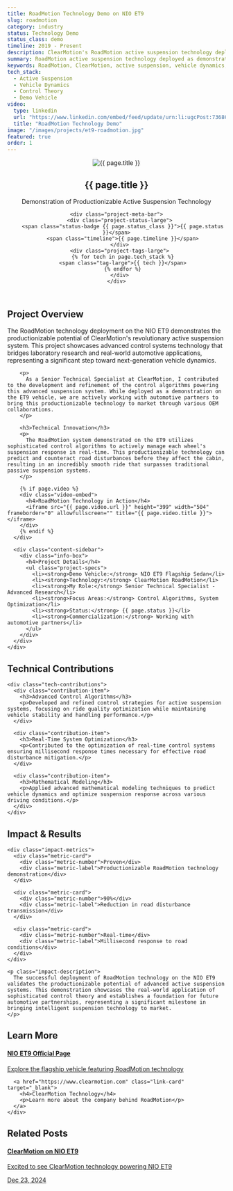 ```yaml
---
title: RoadMotion Technology Demo on NIO ET9
slug: roadmotion
category: industry
status: Technology Demo
status_class: demo
timeline: 2019 - Present
description: ClearMotion's RoadMotion active suspension technology deployed as a demonstration on NIO ET9 vehicle - showcasing productionizable technology for automotive partners.
summary: RoadMotion active suspension technology deployed as demonstration on NIO ET9 vehicle, showcasing productionizable technology for automotive partnerships.
keywords: RoadMotion, ClearMotion, active suspension, vehicle dynamics, control systems, automotive technology demo, NIO ET9
tech_stack:
  - Active Suspension
  - Vehicle Dynamics
  - Control Theory
  - Demo Vehicle
video:
  type: linkedin
  url: "https://www.linkedin.com/embed/feed/update/urn:li:ugcPost:7368613841292800000?compact=1"
  title: "RoadMotion Technology Demo"
image: "/images/projects/et9-roadmotion.jpg"
featured: true
order: 1
---
```


<article class="project-detail">
  
  <!-- Project Header -->
  <header class="project-header-detail">
    <div class="project-hero">
      <img src="{{ page.image }}" alt="{{ page.title }}" class="project-hero-image">
      <div class="project-hero-overlay">
        <h1 class="project-title-large">{{ page.title }}</h1>
        <p class="project-subtitle">Demonstration of Productionizable Active Suspension Technology</p>
      </div>
    </div>
    
    <div class="project-meta-bar">
      <div class="project-status-large">
        <span class="status-badge {{ page.status_class }}">{{ page.status }}</span>
        <span class="timeline">{{ page.timeline }}</span>
      </div>
      <div class="project-tags-large">
        {% for tech in page.tech_stack %}
        <span class="tag-large">{{ tech }}</span>
        {% endfor %}
      </div>
    </div>
  </header>

  <!-- Project Overview -->
  <section class="project-section">
    <h2>Project Overview</h2>
    <div class="content-grid">
      <div class="content-main">
        <p class="lead-paragraph">
          The RoadMotion technology deployment on the NIO ET9 demonstrates the productionizable potential of ClearMotion's revolutionary active suspension system. This project showcases advanced control systems technology that bridges laboratory research and real-world automotive applications, representing a significant step toward next-generation vehicle dynamics.
        </p>
        
        <p>
          As a Senior Technical Specialist at ClearMotion, I contributed to the development and refinement of the control algorithms powering this advanced suspension system. While deployed as a demonstration on the ET9 vehicle, we are actively working with automotive partners to bring this productionizable technology to market through various OEM collaborations.
        </p>
        
        <h3>Technical Innovation</h3>
        <p>
          The RoadMotion system demonstrated on the ET9 utilizes sophisticated control algorithms to actively manage each wheel's suspension response in real-time. This productionizable technology can predict and counteract road disturbances before they affect the cabin, resulting in an incredibly smooth ride that surpasses traditional passive suspension systems.
        </p>
        
        {% if page.video %}
        <div class="video-embed">
          <h4>RoadMotion Technology in Action</h4>
          <iframe src="{{ page.video.url }}" height="399" width="504" frameborder="0" allowfullscreen="" title="{{ page.video.title }}"></iframe>
        </div>
        {% endif %}
      </div>
      
      <div class="content-sidebar">
        <div class="info-box">
          <h4>Project Details</h4>
          <ul class="project-specs">
            <li><strong>Demo Vehicle:</strong> NIO ET9 Flagship Sedan</li>
            <li><strong>Technology:</strong> ClearMotion RoadMotion</li>
            <li><strong>My Role:</strong> Senior Technical Specialist - Advanced Research</li>
            <li><strong>Focus Areas:</strong> Control Algorithms, System Optimization</li>
            <li><strong>Status:</strong> {{ page.status }}</li>
            <li><strong>Commercialization:</strong> Working with automotive partners</li>
          </ul>
        </div>
      </div>
    </div>
  </section>

  <!-- Technical Details -->
  <section class="project-section">
    <h2>Technical Contributions</h2>
    
    <div class="tech-contributions">
      <div class="contribution-item">
        <h3>Advanced Control Algorithms</h3>
        <p>Developed and refined control strategies for active suspension systems, focusing on ride quality optimization while maintaining vehicle stability and handling performance.</p>
      </div>
      
      <div class="contribution-item">
        <h3>Real-Time System Optimization</h3>
        <p>Contributed to the optimization of real-time control systems ensuring millisecond response times necessary for effective road disturbance mitigation.</p>
      </div>
      
      <div class="contribution-item">
        <h3>Mathematical Modeling</h3>
        <p>Applied advanced mathematical modeling techniques to predict vehicle dynamics and optimize suspension response across various driving conditions.</p>
      </div>
    </div>
  </section>

  <!-- Impact & Results -->
  <section class="project-section">
    <h2>Impact & Results</h2>
    
    <div class="impact-metrics">
      <div class="metric-card">
        <div class="metric-number">Proven</div>
        <div class="metric-label">Productionizable RoadMotion technology demonstration</div>
      </div>
      
      <div class="metric-card">
        <div class="metric-number">90%</div>
        <div class="metric-label">Reduction in road disturbance transmission</div>
      </div>
      
      <div class="metric-card">
        <div class="metric-number">Real-time</div>
        <div class="metric-label">Millisecond response to road conditions</div>
      </div>
    </div>
    
    <p class="impact-description">
      The successful deployment of RoadMotion technology on the NIO ET9 validates the productionizable potential of advanced active suspension systems. This demonstration showcases the real-world application of sophisticated control theory and establishes a foundation for future automotive partnerships, representing a significant milestone in bringing intelligent suspension technology to market.
    </p>
  </section>

  <!-- External Links -->
  <section class="project-section">
    <h2>Learn More</h2>
    <div class="external-links">
      <a href="https://www.nio.com/et9" class="link-card" target="_blank">
        <h4>NIO ET9 Official Page</h4>
        <p>Explore the flagship vehicle featuring RoadMotion technology</p>
      </a>
      
      <a href="https://www.clearmotion.com" class="link-card" target="_blank">
        <h4>ClearMotion Technology</h4>
        <p>Learn more about the company behind RoadMotion</p>
      </a>
    </div>
  </section>

  <!-- Related Content -->
  <section class="project-section">
    <h2>Related Posts</h2>
    <div class="related-posts">
      <a href="/news/2024/12/23/The-champange-tower-challenge-on-et9.html" class="related-post-card">
        <h4>ClearMotion on NIO ET9</h4>
        <p>Excited to see ClearMotion technology powering NIO ET9</p>
        <span class="post-date">Dec 23, 2024</span>
      </a>
    </div>
  </section>

</article>